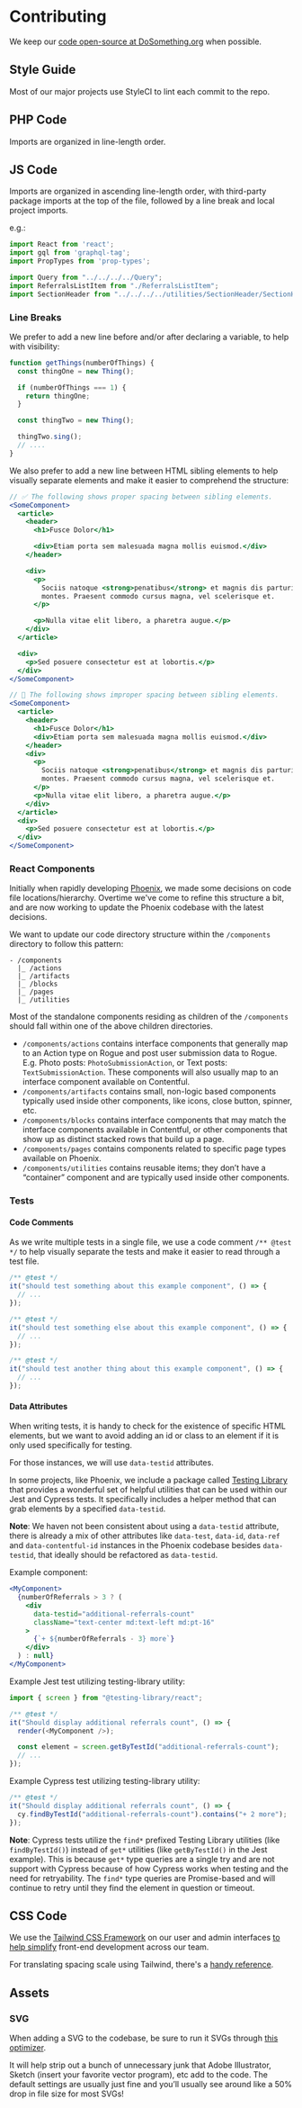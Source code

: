 # Contributing

We keep our [code open-source at DoSomething.org](https://github.com/dosomething) when possible.

## Style Guide

Most of our major projects use StyleCI to lint each commit to the repo.

## PHP Code
Imports are organized in line-length order.

## JS Code
Imports are organized in ascending line-length order, with third-party package imports at the top of the file, followed by a line break and local project imports.

e.g.:

```js
import React from 'react';
import gql from 'graphql-tag';
import PropTypes from 'prop-types';

import Query from "../../../../Query";
import ReferralsListItem from "./ReferralsListItem";
import SectionHeader from "../../../../utilities/SectionHeader/SectionHeader";
```

### Line Breaks

We prefer to add a new line before and/or after declaring a variable, to help with visibility:

```js
function getThings(numberOfThings) {
  const thingOne = new Thing();

  if (numberOfThings === 1) {
    return thingOne;
  }

  const thingTwo = new Thing();

  thingTwo.sing();
  // ....
}
```

We also prefer to add a new line between HTML sibling elements to help visually separate elements and make it easier to comprehend the structure:

```jsx
// ✅ The following shows proper spacing between sibling elements.
<SomeComponent>
  <article>
    <header>
      <h1>Fusce Dolor</h1>

      <div>Etiam porta sem malesuada magna mollis euismod.</div>
    </header>

    <div>
      <p>
        Sociis natoque <strong>penatibus</strong> et magnis dis parturient
        montes. Praesent commodo cursus magna, vel scelerisque et.
      </p>

      <p>Nulla vitae elit libero, a pharetra augue.</p>
    </div>
  </article>

  <div>
    <p>Sed posuere consectetur est at lobortis.</p>
  </div>
</SomeComponent>
```

```jsx
// 🚫 The following shows improper spacing between sibling elements.
<SomeComponent>
  <article>
    <header>
      <h1>Fusce Dolor</h1>
      <div>Etiam porta sem malesuada magna mollis euismod.</div>
    </header>
    <div>
      <p>
        Sociis natoque <strong>penatibus</strong> et magnis dis parturient
        montes. Praesent commodo cursus magna, vel scelerisque et.
      </p>
      <p>Nulla vitae elit libero, a pharetra augue.</p>
    </div>
  </article>
  <div>
    <p>Sed posuere consectetur est at lobortis.</p>
  </div>
</SomeComponent>
```

### React Components
Initially when rapidly developing [Phoenix](https://github.com/DoSomething/phoenix-next), we made some decisions on code file locations/hierarchy. Overtime we've come to refine this structure a bit, and are now working to update the Phoenix codebase with the latest decisions.

We want to update our code directory structure within the `/components` directory to follow this pattern: 

```
- /components
  |_ /actions
  |_ /artifacts
  |_ /blocks
  |_ /pages
  |_ /utilities
```

Most of the standalone components residing as children of the `/components` should fall within one of the above children directories. 

- `/components/actions` contains interface components that generally map to an Action type on Rogue and post user submission data to Rogue. E.g. Photo posts: `PhotoSubmissionAction`, or Text posts: `TextSubmissionAction`. These components will also usually map to an interface component available on Contentful.
- `/components/artifacts` contains small, non-logic based components typically used inside other components, like icons, close button, spinner, etc.
- `/components/blocks` contains interface components that may match the interface components available in Contentful, or other components that show up as distinct stacked rows that build up a page.
- `/components/pages` contains components related to specific page types available on Phoenix.
- `/components/utilities` contains reusable items; they don’t have a “container” component and are typically used inside other components.

### Tests

#### Code Comments

As we write multiple tests in a single file, we use a code comment `/** @test */` to help visually separate the tests and make it easier to read through a test file.

```js
/** @test */
it("should test something about this example component", () => {
  // ...
});

/** @test */
it("should test something else about this example component", () => {
  // ...
});

/** @test */
it("should test another thing about this example component", () => {
  // ...
});
```

#### Data Attributes

When writing tests, it is handy to check for the existence of specific HTML elements, but we want to avoid adding an id or class to an element if it is only used specifically for testing.

For those instances, we will use `data-testid` attributes.

In some projects, like Phoenix, we include a package called [Testing Library](https://testing-library.com/docs/dom-testing-library/api-queries#bytestid) that provides a wonderful set of helpful utilities that can be used within our Jest and Cypress tests. It specifically includes a helper method that can grab elements by a specified `data-testid`.

**Note**: We haven not been consistent about using a `data-testid` attribute, there is already a mix of other attributes like `data-test`, `data-id`, `data-ref` and `data-contentful-id` instances in the Phoenix codebase besides `data-testid`, that ideally should be refactored as `data-testid`.

Example component:

```jsx
<MyComponent>
  {numberOfReferrals > 3 ? (
    <div
      data-testid="additional-referrals-count"
      className="text-center md:text-left md:pt-16"
    >
      {`+ ${numberOfReferrals - 3} more`}
    </div>
  ) : null}
</MyComponent>
```

Example Jest test utilizing testing-library utility:

```js
import { screen } from "@testing-library/react";

/** @test */
it("Should display additional referrals count", () => {
  render(<MyComponent />);

  const element = screen.getByTestId("additional-referrals-count");
  // ...
});
```

Example Cypress test utilizing testing-library utility:

```js
/** @test */
it("Should display additional referrals count", () => {
  cy.findByTestId("additional-referrals-count").contains("+ 2 more");
});
```

**Note**: Cypress tests utilize the `find*` prefixed Testing Library utilities (like `findByTestId()`) instead of `get*` utilities (like `getByTestId()` in the Jest example). This is because `get*` type queries are a single try and are not support with Cypress because of how Cypress works when testing and the need for retryability. The `find*` type queries are Promise-based and will continue to retry until they find the element in question or timeout.

## CSS Code

We use the [Tailwind CSS Framework](https://tailwindcss.com/) on our user and admin interfaces [to help simplify](https://github.com/DoSomething/rfcs/blob/master/005-tailwindcss-framework.md) front-end development across our team.

For translating spacing scale using Tailwind, there's a [handy reference](https://tailwindcss.com/docs/customizing-spacing/#default-spacing-scale).


## Assets

### SVG

When adding a SVG to the codebase, be sure to run it SVGs through [this optimizer](https://jakearchibald.github.io/svgomg).

It will help strip out a bunch of unnecessary junk that Adobe Illustrator, Sketch (insert your favorite vector program), etc add to the code. The default settings are usually just fine and you’ll usually see around like a 50% drop in file size for most SVGs!
